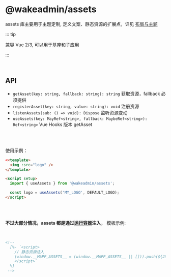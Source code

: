 # @wakeadmin/assets

assets 库主要用于主题定制, 定义文案、静态资源的扩展点，详见 [布局与主题](../mapp/theme.md#主题包)

::: tip

兼容 Vue 2/3, 可以用于基座和子应用

:::

<br>

## API

- `getAsset(key: string, fallback: string): string` 获取资源，fallback 必须提供
- `registerAsset(key: string, value: string): void` 注册资源
- `listenAssets(sub: () => void): Dispose` 监听资源变动
- `useAssets(key: MayRef<string>, fallback: MaybeRef<string>): Ref<string>` Vue Hooks 版本 getAsset

<br>
<br>

使用示例：

```html
<<template>
  <img :src="logo" />
</template>

<script setup>
  import { useAssets } from '@wakeadmin/assets';

  const logo = useAssets('MY_LOGO', DEFAULT_LOGO);
</script>
```

<br>
<br>

**不过大部分情况，assets 都是通过[运行容器](../mapp/deploy.md)注入**， 模板示例:

<br>

```html
<!--
  [%- `<script>
    // 静态资源注入
    (window.__MAPP_ASSETS__ = (window.__MAPP_ASSETS__ || [])).push(${JSON.stringify(assets)});
    </script>`
  %]
 -->
```
